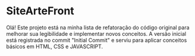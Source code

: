 ﻿# SiteArteFront
Olá! Este projeto está na minha lista de refatoração do código original para melhorar sua legibilidade e implementar novos conceitos. A versão inicial está registrada no commit "Initial Commit" e serviu para aplicar conceitos básicos em HTML, CSS e JAVASCRIPT.
